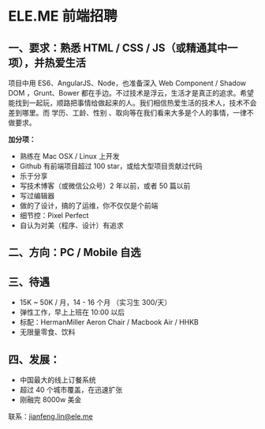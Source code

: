 # ELE.ME 前端招聘

## 一、要求：熟悉 HTML / CSS / JS（或精通其中一项），并热爱生活

项目中用 ES6、AngularJS、Node，也准备深入 Web Component / Shadow DOM ，Grunt、Bower 都在手边。不过技术是浮云，生活才是真正的追求。希望能找到一起玩，顺路把事情给做起来的人。我们相信热爱生活的技术人，技术不会差到哪里。而 学历、工龄、性别 、取向等在我们看来大多是个人的事情，一律不做要求。

**加分项：**
- 熟练在 Mac OSX / Linux 上开发
- Github 有前端项目超过 100 star，或给大型项目贡献过代码
- 乐于分享
- 写技术博客（或微信公众号）2 年以前，或者 50 篇以前
- 写过编辑器
- 做的了设计，搞的了运维，你不仅仅是个前端
- 细节控：Pixel Perfect
- 自认为对美（程序、设计）有追求

## 二、方向：PC / Mobile 自选

## 三、待遇

- 15K ~ 50K / 月，14 - 16 个月 （实习生 300/天）
- 弹性工作，早上上班在 10:00 以后
- 标配：HermanMiller Aeron Chair / Macbook Air / HHKB
- 无限量零食、饮料

## 四、发展：

- 中国最大的线上订餐系统
- 超过 40 个城市覆盖，在迅速扩张
- 刚融完 8000w 美金


联系：jianfeng.lin@ele.me